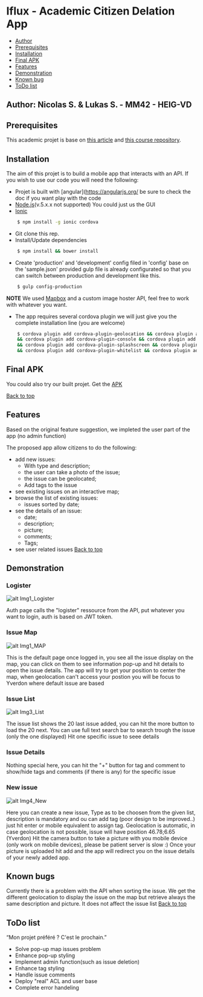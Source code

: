 # Iflux - Academic Citizen Delation App

<a name="top"></a>

* [Author](#author)
* [Prerequisites](#pre)
* [Installation](#install)
* [Final APK](#APK)
* [Features](#features)
* [Demonstration](#demo)
* [Known bug](#bug)
* [ToDo list](#todo)


<a name="author"></a>
## Author: Nicolas S. & Lukas S. - MM42 - HEIG-VD
<a name="pre"></a>
## Prerequisites

This academic projet is base on [this article](http://www.iflux.io/use-case/2015/02/03/citizen-engagement.html) and [this course repository](https://github.com/SoftEng-HEIGVD/Teaching-HEIGVD-CM_WEBS-2016).

<a name="install"></a>
## Installation

The aim of this projet is to build a mobile app that interacts with an API.
If you wish to use our code you will need the following:

* Projet is built with [angular](https://angularjs.org/ be sure to check the doc if you want play with the code
* [Node.js](https://nodejs.org)(v.5.x.x not supported)
You could just us the GUI
* [Ionic](http://ionicframework.com/)
```sh
    $ npm install -g ionic cordova
```
* Git clone this rep.
* Install/Update dependencies 
```sh
    $ npm install && bower install
```
* Create 'production' and 'development' config filed in 'config' base on the 'sample.json' provided gulp file is already configurated so that you can switch between production and development like this.
```sh
    $ gulp config-production
```
**NOTE** We used [Mapbox](https://www.mapbox.com/) and a custom image hoster API, feel free to work with whatever you want.
* The app requires several cordova plugin we will just give you the complete installation line (you are welcome)
```sh
    $ cordova plugin add cordova-plugin-geolocation && cordova plugin add cordova-plugin-camera
    && cordova plugin add cordova-plugin-console && cordova plugin add cordova-plugin-device
    && cordova plugin add cordova-plugin-splashscreen && cordova plugin add cordova-plugin-statusbar
    && cordova plugin add cordova-plugin-whitelist && cordova plugin add ionic-plugin-keyboard
```


<a name="APK"></a>
## Final APK
You could also try our built projet. Get the [APK](https://www.nscheuner.com/res/Iflux_unsigned.apk)


<a href="#top">Back to top</a>



<a name="features"></a>
## Features

Based on the original feature suggestion, we impleted the user part of the app (no admin function)


The proposed app allow citizens to do the following:

* add new issues:
  * With type and description;
  * the user can take a photo of the issue;
  * the issue can be geolocated;
  * Add tags to the issue
* see existing issues on an interactive map;
* browse the list of existing issues:
  * issues sorted by date;
* see the details of an issue:
  * date;
  * description;
  * picture;
  * comments;
  * Tags;
* see user related issues
<a href="#top">Back to top</a>

<a name="demo"></a>
## Demonstration
### Logister
![alt Img1_Logister](http://ac2p.ch/tmp/1_Logister.PNG)


Auth page calls the "logister" ressource from the API, put whatever you want to login, auth is based on JWT token.
### Issue Map
![alt Img1_MAP](http://ac2p.ch/tmp/2_Map.PNG)


This is the default page once logged in, you see all the issue display on the map, you can click on them to see information pop-up and hit details to open the issue details.
The app will try to get your position to center the map, when geolocation can't access your postion you will be focus to Yverdon where default issue are based
### Issue List
![alt Img3_List](http://ac2p.ch/tmp/3_List.PNG)


The issue list shows the 20 last issue added, you can hit the more button to load the 20 next.
You can use full text search bar to search trough the issue (only the one displayed)
Hit one specific issue to seee details
### Issue Details
Nothing special here, you can hit the "+" button for tag and comment to show/hide tags and comments (if there is any) for the specific issue
### New issue
![alt Img4_New](http://ac2p.ch/tmp/4_New.PNG)


Here you can create a new issue, Type as to be choosen from the given list, description is mandatory and ou can add tag (poor design to be improved..) just hit enter or mobile equivalent to assign tag.
Geolocation is automatic, in case geolocation is not possible, issue will have position 46.78;6.65 (Yverdon)
Hit the camera button to take a picture with you mobile device (only work on mobile devices), please be patient server is slow :)
Once your picture is uploaded hit add and the app will redirect you on the issue details of your newly added app.



<a name="bug"></a>
## Known bugs

Currently there is a problem with the API when sorting the issue.
We get the different geolocation to display the issue on the map but retrieve always the same description and picture.
It does not affect the issue list
<a href="#top">Back to top</a>
<a name="todo"></a>
## ToDo list

“Mon projet préféré ? C'est le prochain.”

* Solve pop-up map issues problem
* Enhance pop-up styling
* Implement admin function(such as issue deletion)
* Enhance tag styling
* Handle issue comments
* Deploy "real" ACL and user base
* Complete error handeling
